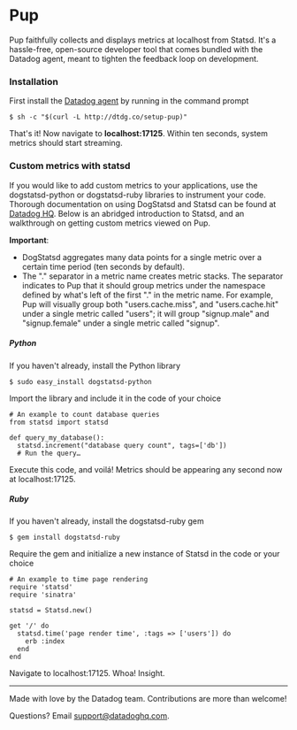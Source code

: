 # Pup

Pup faithfully collects and displays metrics at localhost from Statsd. It's a hassle-free, open-source developer tool that comes bundled with the Datadog agent, meant to tighten the feedback loop on development.

### Installation

First install the [Datadog agent](https://github.com/DataDog/dd-agent) by running in the command prompt

    $ sh -c "$(curl -L http://dtdg.co/setup-pup)"

That's it! Now navigate to **localhost:17125**. Within ten seconds, system metrics should start streaming.

### Custom metrics with statsd

If you would like to add custom metrics to your applications, use the dogstatsd-python or dogstatsd-ruby libraries to instrument your code. Thorough documentation on using DogStatsd and Statsd can be found at [Datadog HQ](http://api.datadoghq.com/guides/dogstatsd/). Below is an abridged introduction to Statsd, and an walkthrough on getting custom metrics viewed on Pup.

__Important__:

- DogStatsd aggregates many data points for a single metric over a certain time period (ten seconds by default).
- The "." separator in a metric name creates metric stacks. The separator indicates to Pup that it should group metrics under the namespace defined by what's left of the first "." in the metric name. For example, Pup will visually group both "users.cache.miss", and "users.cache.hit" under a single metric called "users"; it will group "signup.male" and "signup.female" under a single metric called "signup".

##### Python

If you haven't already, install the Python library

    $ sudo easy_install dogstatsd-python

Import the library and include it in the code of your choice

    # An example to count database queries
    from statsd import statsd

    def query_my_database():
      statsd.increment("database query count", tags=['db'])
      # Run the query…

Execute this code, and voilá! Metrics should be appearing any second now at localhost:17125.

##### Ruby

If you haven't already, install the dogstatsd-ruby gem

    $ gem install dogstatsd-ruby

Require the gem and initialize a new instance of Statsd in the code or your choice

    # An example to time page rendering
    require 'statsd'
    require 'sinatra'

    statsd = Statsd.new()

    get '/' do
      statsd.time('page render time', :tags => ['users']) do
        erb :index
      end
    end

Navigate to localhost:17125. Whoa! Insight.

-----------------------------------
Made with love by the Datadog team. Contributions are more than welcome!

Questions? Email [support@datadoghq.com](support@datadoghq.com).
